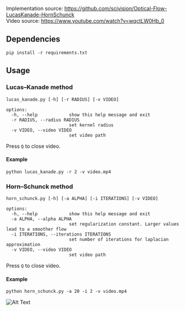 Implementation source: https://github.com/scivision/Optical-Flow-LucasKanade-HornSchunck <br>
Video source: https://www.youtube.com/watch?v=wqctLW0Hb_0
## Dependencies
```
pip install -r requirements.txt
```
## Usage
### Lucas–Kanade method
```
lucas_kanade.py [-h] [-r RADIUS] [-v VIDEO]

options:
  -h, --help            show this help message and exit
  -r RADIUS, --radius RADIUS
                        set kernel radius
  -v VIDEO, --video VIDEO
                        set video path
```
Press ```Q``` to close video.
#### Example
```
python lucas_kanade.py -r 2 -v video.mp4
```

### Horn–Schunck method
```
horn_schunck.py [-h] [-a ALPHA] [-i ITERATIONS] [-v VIDEO]

options:
  -h, --help            show this help message and exit
  -a ALPHA, --alpha ALPHA
                        set regularization constant. Larger values lead to a smoother flow
  -i ITERATIONS, --iterations ITERATIONS
                        set number of iterations for laplacian approximation
  -v VIDEO, --video VIDEO
                        set video path
```
Press ```Q``` to close video.
#### Example
```
python horn_schunck.py -a 20 -i 2 -v video.mp4
```
![Alt Text](https://i.imgur.com/NpJ2J2q.gif)